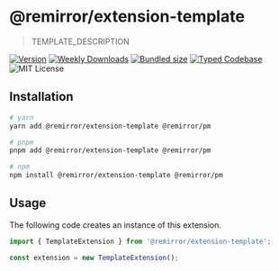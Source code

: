 # @remirror/extension-template

> TEMPLATE_DESCRIPTION

[![Version][version]][npm] [![Weekly Downloads][downloads-badge]][npm] [![Bundled size][size-badge]][size] [![Typed Codebase][typescript]](./src/index.ts) ![MIT License][license]

[version]: https://flat.badgen.net/npm/v/@remirror/extension-template
[npm]: https://npmjs.com/package/@remirror/extension-template
[license]: https://flat.badgen.net/badge/license/MIT/purple
[size]: https://bundlephobia.com/result?p=@remirror/extension-template
[size-badge]: https://flat.badgen.net/bundlephobia/minzip/@remirror/extension-template
[typescript]: https://flat.badgen.net/badge/icon/TypeScript?icon=typescript&label
[downloads-badge]: https://badgen.net/npm/dw/@remirror/extension-template/red?icon=npm

## Installation

```bash
# yarn
yarn add @remirror/extension-template @remirror/pm

# pnpm
pnpm add @remirror/extension-template @remirror/pm

# npm
npm install @remirror/extension-template @remirror/pm
```

## Usage

The following code creates an instance of this extension.

```ts
import { TemplateExtension } from '@remirror/extension-template';

const extension = new TemplateExtension();
```
